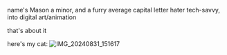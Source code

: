 name's Mason
a minor, and a furry
average capital letter hater
tech-savvy, into digital art/animation

that's about it

here's my cat:
![IMG_20240831_151617](https://github.com/user-attachments/assets/38162a2e-24c4-4342-9b42-a5c616701fb2?width=640&height=460)
